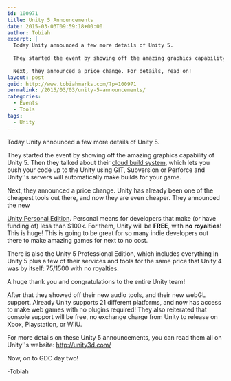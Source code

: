 ```yaml
---
id: 100971
title: Unity 5 Announcements
date: 2015-03-03T09:59:18+00:00
author: Tobiah
excerpt: |
  Today Unity announced a few more details of Unity 5.
  
  They started the event by showing off the amazing graphics capability of Unity 5. Then they talked about their cloud build system, which lets you push your code up to the Unity using GIT, Subversion or Perforce and Unity's servers will automatically make builds for your game.
  
  Next, they announced a price change. For details, read on!
layout: post
guid: http://www.tobiahmarks.com/?p=100971
permalink: /2015/03/03/unity-5-announcements/
categories:
  - Events
  - Tools
tags:
  - Unity
---
```

Today Unity announced a few more details of Unity 5.

They started the event by showing off the amazing graphics capability of Unity 5. Then they talked about their [<span style="text-decoration: underline;">cloud build system</span>](http://build.cloud.unity3d.com/), which lets you push your code up to the Unity using GIT, Subversion or Perforce and Unity''s servers will automatically make builds for your game.

Next, they announced a price change. <!--more-->Unity has already been one of the cheapest tools out there, and now they are even cheaper. They announced the new 

[<span style="text-decoration: underline;">Unity Personal Edition</span>](http://unity3d.com/get-unity?utm_source=unity3d&utm_medium=blog&utm_campaign=unity_5_launch_blog&utm_content=license). Personal means for developers that make (or have funding of) less than $100k. For them, Unity will be **FREE**, with **no** **royalties**! This is huge! This is going to be great for so many indie developers out there to make amazing games for next to no cost.

There is also the Unity 5 Professional Edition, which includes everything in Unity 5 plus a few of their services and tools for the same price that Unity 4 was by itself: $75/$1500 with no royalties.

A huge thank you and congratulations to the entire Unity team!

After that they showed off their new audio tools, and their new webGL support. Already Unity supports 21 different platforms, and now has access to make web games with no plugins required! They also reiterated that console support will be free, no exchange charge from Unity to release on Xbox, Playstation, or WiiU.

For more details on these Unity 5 announcements, you can read them all on Unity''s website: [<span style="text-decoration: underline;">http://unity3d.com/</span>](http://unity3d.com/)

Now, on to GDC day two!

-Tobiah